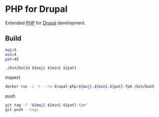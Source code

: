 # PHP for Drupal

Extended [PHP](https://hub.docker.com/_/php/) for [Drupal](https://www.drupal.org/) development.

## Build

```bash
maj=5
min=4
pat=45

./bin/build ${maj} ${min} ${pat}
```

inspect

```bash
docker run -i -t --rm drupal-php:${maj}.${min}.${pat}-fpm /bin/bash
```

push

```bash
git tag -f "${maj}.${min}.${pat}-fpm"
git push --tags
```
